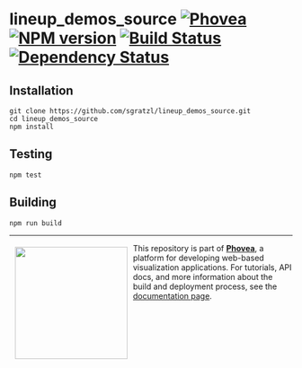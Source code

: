 lineup_demos_source [![Phovea][phovea-image]][phovea-url] [![NPM version][npm-image]][npm-url] [![Build Status][travis-image]][travis-url] [![Dependency Status][daviddm-image]][daviddm-url]
=====================



Installation
------------

```
git clone https://github.com/sgratzl/lineup_demos_source.git
cd lineup_demos_source
npm install
```

Testing
-------

```
npm test
```

Building
--------

```
npm run build
```



***

<a href="https://caleydo.org"><img src="http://caleydo.org/assets/images/logos/caleydo.svg" align="left" width="200px" hspace="10" vspace="6"></a>
This repository is part of **[Phovea](http://phovea.caleydo.org/)**, a platform for developing web-based visualization applications. For tutorials, API docs, and more information about the build and deployment process, see the [documentation page](http://caleydo.org/documentation/).


[phovea-image]: https://img.shields.io/badge/Phovea-Application-1BA64E.svg
[phovea-url]: https://phovea.caleydo.org
[npm-image]: https://badge.fury.io/js/lineup_demos_source.svg
[npm-url]: https://npmjs.org/package/lineup_demos_source
[travis-image]: https://travis-ci.org/sgratzl/lineup_demos_source.svg?branch=master
[travis-url]: https://travis-ci.org/sgratzl/lineup_demos_source
[daviddm-image]: https://david-dm.org/sgratzl/lineup_demos_source.svg?theme=shields.io
[daviddm-url]: https://david-dm.org/sgratzl/lineup_demos_source
